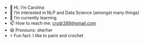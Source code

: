 - 👋 Hi, I’m Carolina
- 👀 I’m interested in NLP and Data Science (amongst many things)
- 🌱 I’m currently learning 
- 📫 How to reach me: crodr269@gmail.com
- 😄 Pronouns: she/her
- ⚡ Fun fact: I like to paint and crochet


